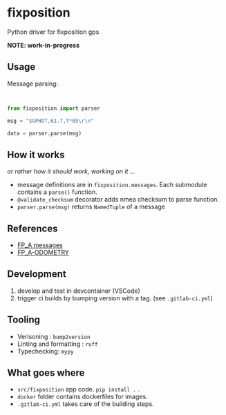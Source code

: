 # fixposition


Python driver for fixposition gps

**NOTE: work-in-progress**


## Usage


Message parsing:

```python


from fixposition import parser

msg = "$GPHDT,61.7,T*05\r\n"

data = parser.parse(msg)


```



## How it works
*or rather how it should work, working on it ...*

* message definitions are in `fixposition.messages`. Each submodule contains a `parse()`
function.
* `@validate_checksum` decorator adds nmea checksum to parse function.
* `parser.parse(msg)` returns `NamedTuple` of a message


## References

* [FP_A messages](https://docs.fixposition.com/fd/fp_a-messages)
* [FP_A-ODOMETRY](https://docs.fixposition.com/fd/fp_a-odometry)


## Development


1. develop and test in devcontainer (VSCode)
2. trigger ci builds by bumping version with a tag. (see `.gitlab-ci.yml`)

## Tooling

* Verisoning : `bump2version`
* Linting and formatting : `ruff`
* Typechecking: `mypy`

## What goes where
* `src/fixposition` app code. `pip install .` .
* `docker` folder contains dockerfiles for images.
* `.gitlab-ci.yml` takes care of the building steps.
